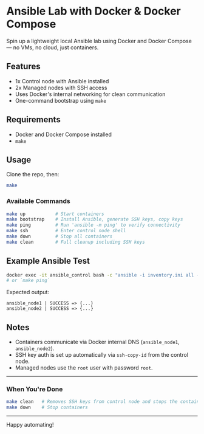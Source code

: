 # Ansible Lab with Docker & Docker Compose

Spin up a lightweight local Ansible lab using Docker and Docker Compose — no
VMs, no cloud, just containers.

## Features

- 1x Control node with Ansible installed
- 2x Managed nodes with SSH access
- Uses Docker's internal networking for clean communication
- One-command bootstrap using `make`

## Requirements

- Docker and Docker Compose installed
- `make`

## Usage

Clone the repo, then:

```bash
make
```

### Available Commands

```bash
make up           # Start containers
make bootstrap    # Install Ansible, generate SSH keys, copy keys
make ping         # Run 'ansible -m ping' to verify connectivity
make ssh          # Enter control node shell
make down         # Stop all containers
make clean        # Full cleanup including SSH keys
```

## Example Ansible Test

```bash
docker exec -it ansible_control bash -c "ansible -i inventory.ini all -m ping"
# or `make ping`
```

Expected output:

```text
ansible_node1 | SUCCESS => {...}
ansible_node2 | SUCCESS => {...}
```

## Notes

- Containers communicate via Docker internal DNS (`ansible_node1`, `ansible_node2`).
- SSH key auth is set up automatically via `ssh-copy-id` from the control node.
- Managed nodes use the `root` user with password `root`.

---

### When You're Done

```bash
make clean   # Removes SSH keys from control node and stops the containers
make down    # Stop containers
```

---

Happy automating!
